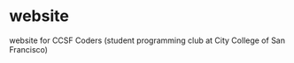 website
=======

website for CCSF Coders (student programming club at City College of San Francisco)

